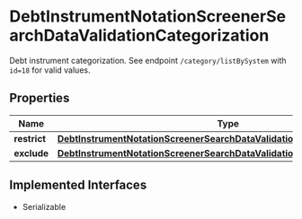

# DebtInstrumentNotationScreenerSearchDataValidationCategorization

Debt instrument categorization. See endpoint `/category/listBySystem` with `id=18` for valid values.

## Properties

Name | Type | Description | Notes
------------ | ------------- | ------------- | -------------
**restrict** | [**DebtInstrumentNotationScreenerSearchDataValidationCategorizationRestrict**](DebtInstrumentNotationScreenerSearchDataValidationCategorizationRestrict.md) |  |  [optional]
**exclude** | [**DebtInstrumentNotationScreenerSearchDataValidationCategorizationExclude**](DebtInstrumentNotationScreenerSearchDataValidationCategorizationExclude.md) |  |  [optional]


## Implemented Interfaces

* Serializable



